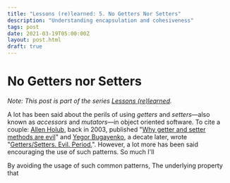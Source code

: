 ```yaml
---
title: "Lessons (re)learned: 5. No Getters Nor Setters"
description: "Understanding encapsulation and cohesiveness"
tags: post
date: 2021-03-19T05:00:00Z
layout: post.html
draft: true
---
```


# No Getters nor Setters

_Note: This post is part of the series [Lessons (re)learned](/posts/lessons-re-learned-0)._

A lot has been said about the perils of using _getters_ and _setters_—also known as _accessors_ and _mutators_—in object oriented software. To cite a couple: [Allen Holub](https://holub.com/), back in 2003, published "[Why getter and setter methods are evil](https://www.infoworld.com/article/2073723/why-getter-and-setter-methods-are-evil.html)" and [Yegor Bugayenko](https://www.yegor256.com/), a decate later, wrote "[Getters/Setters. Evil. Period.](https://www.yegor256.com/2014/09/16/getters-and-setters-are-evil.html)". However, a lot more has been said encouraging the use of such patterns. So much I'll

By avoiding the usage of such common patterns, The underlying property that
